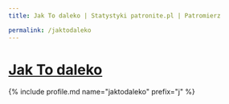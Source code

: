```yaml
---
title: Jak To daleko | Statystyki patronite.pl | Patromierz

permalink: /jaktodaleko
---
```


# [Jak To daleko](https://patronite.pl/jaktodaleko)

{% include profile.md name="jaktodaleko" prefix="j" %}
